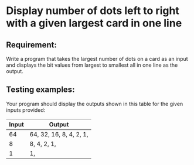 # Display number of dots left to right with a given largest card in one line

## Requirement:

Write a program that takes the largest number of dots on a card as an input and displays the bit values from largest to smallest all in one line as the output.

## Testing examples:

Your program should display the outputs shown in this table for the given inputs provided:

| Input | Output                  |
| ----- | ----------------------- |
| 64    | 64, 32, 16, 8, 4, 2, 1, |
| 8     | 8, 4, 2, 1,             |
| 1     | 1,                      |
